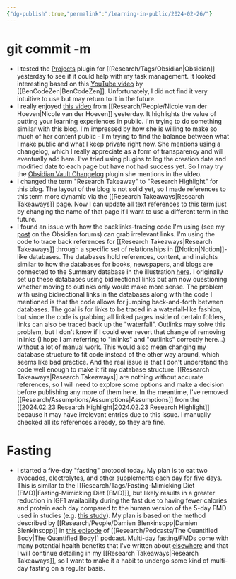 ```yaml
---
{"dg-publish":true,"permalink":"/learning-in-public/2024-02-26/"}
---
```


# git commit -m
- I tested the [Projects](https://github.com/marcusolsson/obsidian-projects) plugin for [[Research/Tags/Obsidian\|Obsidian]] yesterday to see if it could help with my task management. It looked interesting based on this [YouTube video](https://www.youtube.com/watch?v=DU7V69n5tIQ) by [[BenCodeZen\|BenCodeZen]]. Unfortunately, I did not find it very intuitive to use but may return to it in the future.
- I really enjoyed [this video](https://www.youtube.com/watch?v=IE94ZZo6IVw) from [[Research/People/Nicole van der Hoeven\|Nicole van der Hoeven]] yesterday. It highlights the value of putting your learning experiences in public. I'm trying to do something similar with this blog. I'm impressed by how she is willing to make so much of her content public - I'm trying to find the balance between what I make public and what I keep private right now. She mentions using a changelog, which I really appreciate as a form of transparency and will eventually add here. I've tried using plugins to log the creation date and modified date to each page but have not had success yet. So I may try the [Obsidian Vault Changelog](https://github.com/badrbouslikhin/obsidian-vault-changelog/issues) plugin she mentions in the video.
- I changed the term "Research Takeaway" to "Research Highlight" for this blog. The layout of the blog is not solid yet, so I made references to this term more dynamic via the [[Research Takeaways\|Research Takeaways]] page. Now I can update all text references to this term just by changing the name of that page if I want to use a different term in the future. 
- I found an issue with how the backlinks-tracing code I'm using (see my [post](https://forum.obsidian.md/t/trouble-calling-a-customjs-script/77369) on the Obsidian forums) can grab irrelevant links. I'm using the code to trace back references for [[Research Takeaways\|Research Takeaways]] through a specific set of relationships in [[Notion\|Notion]]-like databases. The databases hold references, content, and insights similar to how the databases for books, newspapers, and blogs are connected to the Summary database in the illustration [here](https://forum.obsidian.md/t/tracing-backlinks-through-a-specific-note-structure/77319/5). I originally set up these databases using bidirectional links but am now questioning whether moving to outlinks only would make more sense. The problem with using bidirectional links in the databases along with the code I mentioned is that the code allows for jumping back-and-forth between databases. The goal is for links to be traced in a waterfall-like fashion, but since the code is grabbing all linked pages inside of certain folders, links can also be traced back up the "waterfall". Outlinks may solve this problem, but I don't know if I could ever revert that change of removing inlinks (I hope I am referring to "inlinks" and "outlinks" correctly here...) without a lot of manual work. This would also mean changing my database structure to fit code instead of the other way around, which seems like bad practice. And the real issue is that I don't understand the code well enough to make it fit my database structure. [[Research Takeaways\|Research Takeaways]] are nothing without accurate references, so I will need to explore some options and make a decision before publishing any more of them here. In the meantime, I've removed [[Research/Assumptions/Assumptions\|Assumptions]] from the [[2024.02.23 Research Highlight\|2024.02.23 Research Highlight]] because it may have irrelevant entries due to this issue. I manually checked all its references already, so they are fine.
# Fasting
- I started a five-day "fasting" protocol today. My plan is to eat two avocados, electrolytes, and other supplements each day for five days. This is similar to the [[Research/Tags/Fasting-Mimicking Diet (FMD)\|Fasting-Mimicking Diet (FMD)]], but likely results in a greater reduction in IGF1 availability during the fast due to having fewer calories and protein each day compared to the human version of the 5-day FMD used in studies (e.g. [this study](https://pubmed.ncbi.nlm.nih.gov/26094889/)). My plan is based on the method described by [[Research/People/Damien Blenkinsopp\|Damien Blenkinsopp]] in [this episode](https://www.youtube.com/watch?v=0qXya3oID4Q) of [[Research/Podcasts/The Quantified Body\|The Quantified Body]] podcast. Multi-day fasting/FMDs come with many potential health benefits that I've written about [elsewhere](https://ketosource.co/fasting-methods-optimise-goals-3/) and that I will continue detailing in my [[Research Takeaways\|Research Takeaways]], so I want to make it a habit to undergo some kind of multi-day fasting on a regular basis.